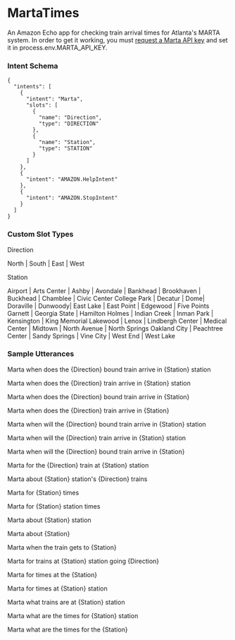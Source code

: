 # MartaTimes
An Amazon Echo app for checking train arrival times for Atlanta's MARTA system. In order to get it working, you must [request a Marta API key](http://www.itsmarta.com/developers/registrationform-rtt.aspx) and set it in process.env.MARTA_API_KEY.

### Intent Schema
```
{
  "intents": [
    {
      "intent": "Marta",
      "slots": [
        {
          "name": "Direction",
          "type": "DIRECTION"
        },
        {
          "name": "Station",
          "type": "STATION"
        }
      ]
    },
    {
      "intent": "AMAZON.HelpIntent"
    },
    {
      "intent": "AMAZON.StopIntent"
    }
  ]
}
```
### Custom Slot Types
Direction

North | South | East | West

Station

Airport | Arts Center | Ashby | Avondale | Bankhead | Brookhaven | Buckhead | Chamblee | Civic Center 
College Park | Decatur | Dome| Doraville | Dunwoody| East Lake | East Point | Edgewood | Five Points 
Garnett | Georgia State | Hamilton Holmes | Indian Creek | Inman Park | Kensington | King Memorial 
Lakewood | Lenox | Lindbergh Center | Medical Center | Midtown | North Avenue | North Springs 
Oakland City | Peachtree Center | Sandy Springs | Vine City | West End | West Lake 

### Sample Utterances
Marta when does the {Direction} bound train arrive in {Station} station

Marta when does the {Direction} train arrive in {Station} station

Marta when does the {Direction} bound train arrive in {Station}

Marta when does the {Direction} train arrive in {Station}

Marta when will the {Direction} bound train arrive in {Station} station

Marta when will the {Direction} train arrive in {Station} station

Marta when will the {Direction} bound train arrive in {Station}

Marta for the {Direction} train at {Station} station

Marta about {Station} station's {Direction} trains

Marta for {Station} times

Marta for {Station} station times

Marta about {Station} station

Marta about {Station}

Marta when the train gets to {Station}

Marta for trains at {Station} station going {Direction}

Marta for times at the {Station}

Marta for times at {Station} station

Marta what trains are at {Station} station

Marta what are the times for {Station} station

Marta what are the times for the {Station}
